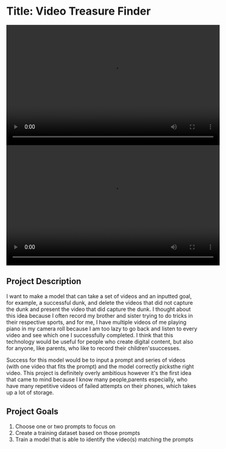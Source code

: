 # Title: Video Treasure Finder

<video width="560" height="315" controls>
  <source src="Failure.mp4" type="video/mp4">
</video>
<video width="560" height="315" controls>
  <source src="Success.mp4" type="video/mp4">
</video>

## Project Description

I want to make a model that can take a set of videos and an inputted goal, for example, a successful dunk, and delete the videos that did not capture the dunk and present the video that did capture the dunk. I thought about this idea because I often record
my brother and sister trying to do tricks in their respective sports, and for me, I have multiple videos of me playing piano in my camera roll because I am too lazy to go back and listen to every video and see which one I successfully completed. I think that this technology would be useful for people who create digital content, but also for anyone, like parents, who like to record their children'ssuccesses.

Success for this model would be to input a prompt and series of videos (with one video that fits the prompt) and the model correctly picksthe right video. This project is definitely overly ambitious however it's the first idea that came to mind because I know many people,parents especially, who have many repetitive videos of failed attempts on their phones, which takes up a lot of storage.

## Project Goals
1. Choose one or two prompts to focus on
2. Create a training dataset based on those prompts
3. Train a model that is able to identify the video(s) matching the prompts
